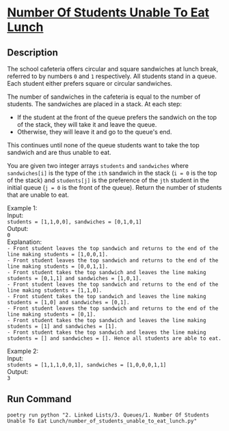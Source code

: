 # [Number Of Students Unable To Eat Lunch](https://leetcode.com/problems/number-of-students-unable-to-eat-lunch/)

## Description
The school cafeteria offers circular and square sandwiches at lunch break, referred to by numbers `0` and `1` respectively. All students stand in a queue. Each student either prefers square or circular sandwiches.

The number of sandwiches in the cafeteria is equal to the number of students. The sandwiches are placed in a stack. At each step:
* If the student at the front of the queue prefers the sandwich on the top of the stack, they will take it and leave the queue.
* Otherwise, they will leave it and go to the queue's end.

This continues until none of the queue students want to take the top sandwich and are thus unable to eat.

You are given two integer arrays `students` and `sandwiches` where `sandwiches[i]` is the type of the `i​​​​​​th` sandwich in the stack (`i = 0` is the top of the stack) and `students[j]` is the preference of the `j​​​​​​th` student in the initial queue (`j = 0` is the front of the queue). Return the number of students that are unable to eat.

Example 1:\
Input:\
`students = [1,1,0,0], sandwiches = [0,1,0,1]`\
Output:\
`0`\
Explanation:\
`- Front student leaves the top sandwich and returns to the end of the line making students = [1,0,0,1].`\
`- Front student leaves the top sandwich and returns to the end of the line making students = [0,0,1,1].`\
`- Front student takes the top sandwich and leaves the line making students = [0,1,1] and sandwiches = [1,0,1].`\
`- Front student leaves the top sandwich and returns to the end of the line making students = [1,1,0].`\
`- Front student takes the top sandwich and leaves the line making students = [1,0] and sandwiches = [0,1].`\
`- Front student leaves the top sandwich and returns to the end of the line making students = [0,1].`\
`- Front student takes the top sandwich and leaves the line making students = [1] and sandwiches = [1].`\
`- Front student takes the top sandwich and leaves the line making students = [] and sandwiches = []. Hence all students are able to eat.`

Example 2:\
Input:\
`students = [1,1,1,0,0,1], sandwiches = [1,0,0,0,1,1]`\
Output:\
`3`

## Run Command
`poetry run python "2. Linked Lists/3. Queues/1. Number Of Students Unable To Eat Lunch/number_of_students_unable_to_eat_lunch.py"`